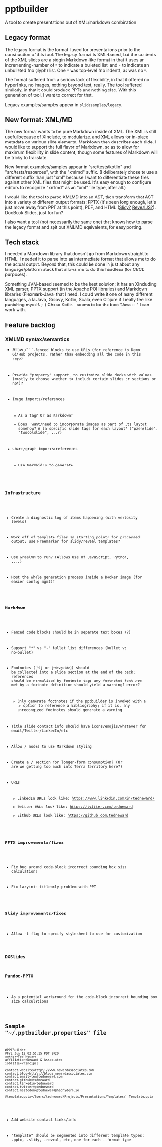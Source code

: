 # pptbuilder
A tool to create presentations out of XML/markdown combination

## Legacy format
The legacy format is the format I used for presentations prior to the construction of this tool. The legacy format is XML-based, but the contents of the XML slides are a pidgin Markdown-like format in that it uses an incrementing-number of `*` to indicate a bulleted list, and `-` to indicate an unbulleted (no glyph) list. One `*` was top-level (no indent), as was no `*`.

The format suffered from a serious lack of flexibility, in that it offered no hyperlinks, no images, nothing beyond text, really. The tool suffered similarly, in that it could produce PPTs and nothing else. With this generation of tool, I want to correct for that.

Legacy examples/samples appear in `slidesamples/legacy`.

## New format: XML/MD
The new format wants to be pure Markdown inside of XML. The XML is still useful because of XInclude, to modularize, and XML allows for in-place metadata on various slide elements. Markdown then describes each slide. I would like to support the full flavor of Markdown, so as to allow for maximum flexibility in slide content, though some features of Markdown will be tricky to translate.

New format examples/samples appear in "src/tests/kotlin" and "src/tests/resources", with the "xmlmd" suffix. (I deliberately chose to use a different suffix than just "xml" because I want to differentiate these files against other XML files that might be used. It's easy enough to configure editors to recognize "xmlmd" as an "xml" file type, after all.)

I would like the tool to parse XMLMD into an AST, then transform that AST into a variety of different output formats: PPTX (it's been long enough, let's just move away from PPT at this point), PDF, and HTML ([Slidy?](https://www.w3.org/2005/03/slideshow.html#(1)) [RevealJS?](https://revealjs.com/)). DocBook Slides, just for fun?

I also want a tool (not necessarily the same one) that knows how to parse the legacy format and spit out XMLMD equivalents, for easy porting.

## Tech stack
I needed a Markdown library that doesn't go from Markdown straight to HTML; I needed it to parse into an intermediate format that allows me to do the actual output. Beyond that, this could be done in just about any language/platform stack that allows me to do this headless (for CI/CD purposes).

Something JVM-based seemed to be the best solution; it has an XIncluding XML parser, PPTX support (in the Apache POI libraries) and Markdown libraries (Flexmark-Java) that I need. I could write it one of many different languages, a la Java, Groovy, Kotlin, Scala, even Clojure if I really feel like punishing myself. ;-) Chose Kotlin--seems to be the best "Java++" I can work with.

## Feature backlog

### XMLMD syntax/semantics
* Allow <code>/```-fenced blocks to use URLs (for reference to Demo GitHub projects, rather than embedding all the code in this repo)

* Provide "property" support, to customize slide decks with values (mostly to choose whether to include certain slides or sections or not)?

* Image imports/references
    * As a tag? Or as Markdown?
    * Does <slide> want/need to incorporate images as part of its layout somehow? A la specific slide tags for each layout? ("pzenslide", "twocolslide", ...?)

* Chart/graph imports/references
    * Use MermaidJS to generate 

### Infrastructure
* Create a diagnostic log of items happening (with verbosity levels)

* Work off of template files as starting points for processed output; use Freemarker for slidy/reveal templates?

* Use GraalVM to run? (Allows use of JavaScript, Python, ....)

* Host the whole generation process inside a Docker image (for easier config mgmt)?

### Markdown
* Fenced code blocks should be in separate text boxes (?)

* Support "*" vs "-" bullet list differences (bullet vs no-bullet)

* Footnotes (`[^1]` or `[^devguide]`) should be collected into a slide section at the end of the deck; references should be normalized by footnote tag; any footnoted text *not* met by a footnote definition should yield a warning? error?

    * Only generate footnotes if the pptbuilder is invoked with a `-r` option to reference a bibliography; if it is, any unrecongized footnotes should generate a warning

* Title slide contact info should have icons/emojis/whatever for email/Twitter/LinkedIn/etc

* Allow <slide>/<notes> nodes to use Markdown styling

* Create a <slide>/<prose> section for longer-form consumption? (Or are we getting too much into Terra territory here?)

* URLs
    * LinkedIn URLs look like: https://www.linkedin.com/in/tedneward/
    * Twitter URLs look like: https://twitter.com/tedneward
    * Github URLs look like: https://github.com/tedneward

### PPTX improvements/fixes
* Fix bug around code-block incorrect bounding box size calculations

* Fix lazyinit titleonly problem with PPT

### Slidy improvements/fixes
* Allow -t flag to specify stylesheet to use for customization

### DXSlides

### Pandoc-PPTX
* As a potential workaround for the code-block incorrect bounding box size calculations

## Sample "~/.pptbuilder.properties" file

```
#PPTBuilder
#Fri Jun 12 02:55:15 PDT 2020
author=Ted Neward
affiliation=Neward & Associates
jobTitle=Principal

contact.website=http\://www.newardassociates.com
contact.blog=http\://blogs.newardassociates.com
contact.email=ted@tedneward.com
contact.github=tedneward
contact.linkedin=tedneward
contact.twitter=@tedneward
contact.mastodon=@tedneward@hachyderm.io

#template.pptx=/Users/tedneward/Projects/Presentations/Templates/__Template.pptx
```

* Add website contact links/info

* "template" should be segmented into different template types: .pptx, .slidy, .reveal, etc, one for each --format type

